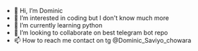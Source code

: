 - 👋 Hi, I’m Dominic
- 👀 I’m interested in coding but I don't know much more
- 🌱 I’m currently learning python
- 💞️ I’m looking to collaborate on best telegram bot repo
- 📫 How to reach me contact on tg @Dominic_Saviyo_chowara

<!---
DSMOVIES/DSMOVIES is a ✨ special ✨ repository because its `README.md` (this file) appears on your GitHub profile.
You can click the Preview link to take a look at your changes.
--->
